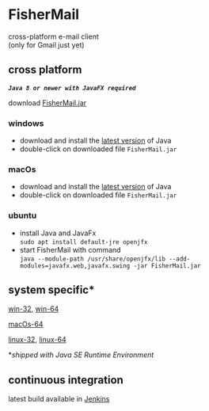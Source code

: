 # FisherMail
cross-platform e-mail client  
(only for Gmail just yet)

## cross platform 
__*`Java 8 or newer with JavaFX required`*__

download [FisherMail.jar](http://speederpan.uk.to/jenkins/job/PROD%20mail-client-distrib/lastSuccessfulBuild/artifact/mail-client-distrib/distrib/FisherMail.jar)

### windows
+ download and install the [latest version](https://www.java.com/en/download/) of Java  
+ double-click on downloaded file `FisherMail.jar`

### macOs
+ download and install the [latest version](https://www.java.com/en/download/) of Java  
+ double-click on downloaded file `FisherMail.jar`

### ubuntu
+ install Java and JavaFx  
`sudo apt install default-jre openjfx`  
+ start FisherMail with command  
`java --module-path /usr/share/openjfx/lib --add-modules=javafx.web,javafx.swing -jar FisherMail.jar`

## system specific\*

[win-32](http://speederpan.uk.to/jenkins/job/PROD%20mail-client-distrib/lastSuccessfulBuild/artifact/mail-client-distrib/distrib/FisherMail-win32.zip),
[win-64](http://speederpan.uk.to/jenkins/job/PROD%20mail-client-distrib/lastSuccessfulBuild/artifact/mail-client-distrib/distrib/FisherMail-win64.zip)

[macOs-64](http://speederpan.uk.to/jenkins/job/PROD%20mail-client-distrib/lastSuccessfulBuild/artifact/mail-client-distrib/distrib/FisherMail-macOs.zip)

[linux-32](http://speederpan.uk.to/jenkins/job/PROD%20mail-client-distrib/lastSuccessfulBuild/artifact/mail-client-distrib/distrib/FisherMail-lin32.zip),
[linux-64](http://speederpan.uk.to/jenkins/job/PROD%20mail-client-distrib/lastSuccessfulBuild/artifact/mail-client-distrib/distrib/FisherMail-lin64.zip)

\**shipped with Java SE Runtime Environment*

## continuous integration
latest build available in [Jenkins](http://speederpan.uk.to/jenkins/job/DEV%20mail-client-distrib)
